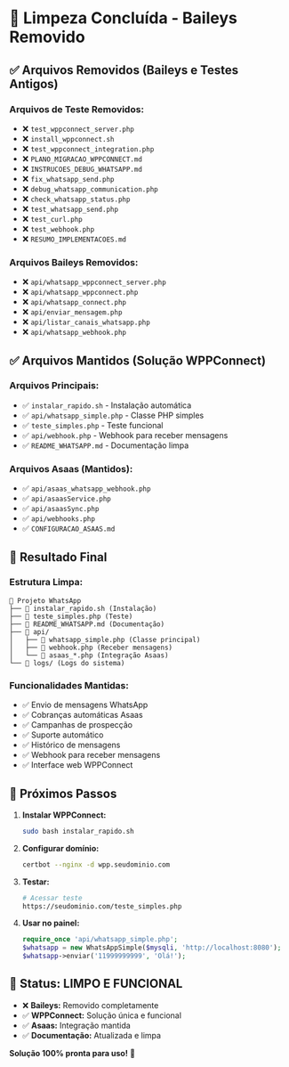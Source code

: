 # 🧹 Limpeza Concluída - Baileys Removido

## ✅ Arquivos Removidos (Baileys e Testes Antigos)

### Arquivos de Teste Removidos:
- ❌ `test_wppconnect_server.php`
- ❌ `install_wppconnect.sh`
- ❌ `test_wppconnect_integration.php`
- ❌ `PLANO_MIGRACAO_WPPCONNECT.md`
- ❌ `INSTRUCOES_DEBUG_WHATSAPP.md`
- ❌ `fix_whatsapp_send.php`
- ❌ `debug_whatsapp_communication.php`
- ❌ `check_whatsapp_status.php`
- ❌ `test_whatsapp_send.php`
- ❌ `test_curl.php`
- ❌ `test_webhook.php`
- ❌ `RESUMO_IMPLEMENTACOES.md`

### Arquivos Baileys Removidos:
- ❌ `api/whatsapp_wppconnect_server.php`
- ❌ `api/whatsapp_wppconnect.php`
- ❌ `api/whatsapp_connect.php`
- ❌ `api/enviar_mensagem.php`
- ❌ `api/listar_canais_whatsapp.php`
- ❌ `api/whatsapp_webhook.php`

## ✅ Arquivos Mantidos (Solução WPPConnect)

### Arquivos Principais:
- ✅ `instalar_rapido.sh` - Instalação automática
- ✅ `api/whatsapp_simple.php` - Classe PHP simples
- ✅ `teste_simples.php` - Teste funcional
- ✅ `api/webhook.php` - Webhook para receber mensagens
- ✅ `README_WHATSAPP.md` - Documentação limpa

### Arquivos Asaas (Mantidos):
- ✅ `api/asaas_whatsapp_webhook.php`
- ✅ `api/asaasService.php`
- ✅ `api/asaasSync.php`
- ✅ `api/webhooks.php`
- ✅ `CONFIGURACAO_ASAAS.md`

## 🎯 Resultado Final

### Estrutura Limpa:
```
📁 Projeto WhatsApp
├── 📄 instalar_rapido.sh (Instalação)
├── 📄 teste_simples.php (Teste)
├── 📄 README_WHATSAPP.md (Documentação)
├── 📁 api/
│   ├── 📄 whatsapp_simple.php (Classe principal)
│   ├── 📄 webhook.php (Receber mensagens)
│   └── 📄 asaas_*.php (Integração Asaas)
└── 📁 logs/ (Logs do sistema)
```

### Funcionalidades Mantidas:
- ✅ Envio de mensagens WhatsApp
- ✅ Cobranças automáticas Asaas
- ✅ Campanhas de prospecção
- ✅ Suporte automático
- ✅ Histórico de mensagens
- ✅ Webhook para receber mensagens
- ✅ Interface web WPPConnect

## 🚀 Próximos Passos

1. **Instalar WPPConnect:**
   ```bash
   sudo bash instalar_rapido.sh
   ```

2. **Configurar domínio:**
   ```bash
   certbot --nginx -d wpp.seudominio.com
   ```

3. **Testar:**
   ```bash
   # Acessar teste
   https://seudominio.com/teste_simples.php
   ```

4. **Usar no painel:**
   ```php
   require_once 'api/whatsapp_simple.php';
   $whatsapp = new WhatsAppSimple($mysqli, 'http://localhost:8080');
   $whatsapp->enviar('11999999999', 'Olá!');
   ```

## 🎉 Status: LIMPO E FUNCIONAL

- ❌ **Baileys:** Removido completamente
- ✅ **WPPConnect:** Solução única e funcional
- ✅ **Asaas:** Integração mantida
- ✅ **Documentação:** Atualizada e limpa

**Solução 100% pronta para uso!** 🚀 
